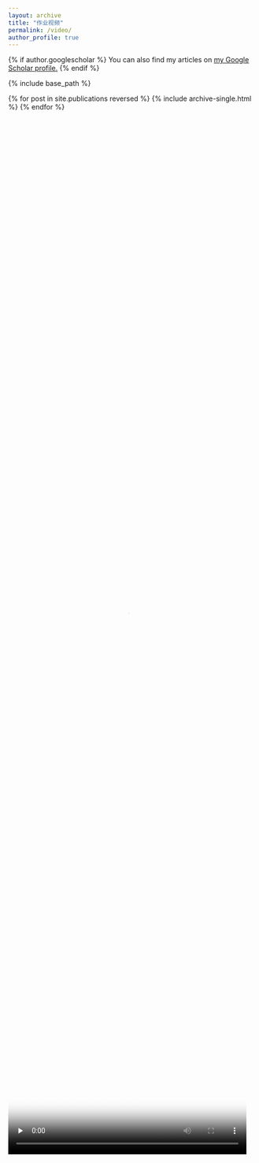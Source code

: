 ```yaml
---
layout: archive
title: "作业视频"
permalink: /video/
author_profile: true
---
```


{% if author.googlescholar %}
  You can also find my articles on <u><a href="{{author.googlescholar}}">my Google Scholar profile</a>.</u>
{% endif %}

{% include base_path %}

{% for post in site.publications reversed %}
  {% include archive-single.html %}
{% endfor %}

<video id="video" controls="" preload="none" poster="http://Erreurist.github.io/files/1.jpg" style="width:96%;height:54%;">
      <source id="mp4" src="http://Erreurist.github.io/files/1.mp4" type="video/mp4">
</video> 
